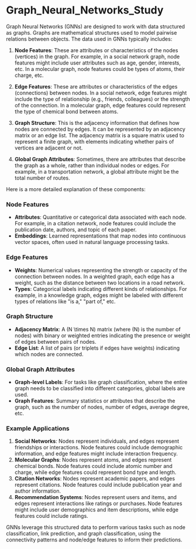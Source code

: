 # Graph_Neural_Networks_Study

Graph Neural Networks (GNNs) are designed to work with data structured as graphs. Graphs are mathematical structures used to model pairwise relations between objects. The data used in GNNs typically includes:

1. **Node Features**: These are attributes or characteristics of the nodes (vertices) in the graph. For example, in a social network graph, node features might include user attributes such as age, gender, interests, etc. In a molecular graph, node features could be types of atoms, their charge, etc.

2. **Edge Features**: These are attributes or characteristics of the edges (connections) between nodes. In a social network, edge features might include the type of relationship (e.g., friends, colleagues) or the strength of the connection. In a molecular graph, edge features could represent the type of chemical bond between atoms.

3. **Graph Structure**: This is the adjacency information that defines how nodes are connected by edges. It can be represented by an adjacency matrix or an edge list. The adjacency matrix is a square matrix used to represent a finite graph, with elements indicating whether pairs of vertices are adjacent or not.

4. **Global Graph Attributes**: Sometimes, there are attributes that describe the graph as a whole, rather than individual nodes or edges. For example, in a transportation network, a global attribute might be the total number of routes.

Here is a more detailed explanation of these components:

### Node Features
- **Attributes**: Quantitative or categorical data associated with each node. For example, in a citation network, node features could include the publication date, authors, and topic of each paper.
- **Embeddings**: Learned representations that map nodes into continuous vector spaces, often used in natural language processing tasks.

### Edge Features
- **Weights**: Numerical values representing the strength or capacity of the connection between nodes. In a weighted graph, each edge has a weight, such as the distance between two locations in a road network.
- **Types**: Categorical labels indicating different kinds of relationships. For example, in a knowledge graph, edges might be labeled with different types of relations like "is a," "part of," etc.

### Graph Structure
- **Adjacency Matrix**: A \(N \times N\) matrix (where \(N\) is the number of nodes) with binary or weighted entries indicating the presence or weight of edges between pairs of nodes.
- **Edge List**: A list of pairs (or triplets if edges have weights) indicating which nodes are connected.

### Global Graph Attributes
- **Graph-level Labels**: For tasks like graph classification, where the entire graph needs to be classified into different categories, global labels are used.
- **Graph Features**: Summary statistics or attributes that describe the graph, such as the number of nodes, number of edges, average degree, etc.

### Example Applications
1. **Social Networks**: Nodes represent individuals, and edges represent friendships or interactions. Node features could include demographic information, and edge features might include interaction frequency.
2. **Molecular Graphs**: Nodes represent atoms, and edges represent chemical bonds. Node features could include atomic number and charge, while edge features could represent bond type and length.
3. **Citation Networks**: Nodes represent academic papers, and edges represent citations. Node features could include publication year and author information.
4. **Recommendation Systems**: Nodes represent users and items, and edges represent interactions like ratings or purchases. Node features might include user demographics and item descriptions, while edge features could include ratings.

GNNs leverage this structured data to perform various tasks such as node classification, link prediction, and graph classification, using the connectivity patterns and node/edge features to inform their predictions.

